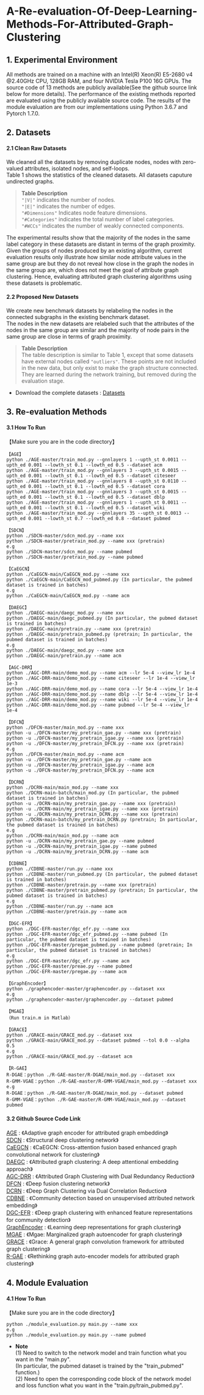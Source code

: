 A-Re-evaluation-Of-Deep-Learning-Methods-For-Attributed-Graph-Clustering
===

## 1. Experimental Environment
All methods are trained on a machine with an Intel(R) Xeon(R) E5-2680 v4 @2.40GHz CPU, 128GB RAM, and four NVIDIA Tesla P100 16G GPUs.
The source code of 13 methods are publicly available(See the github source link below for more details). The performance of the existing methods reported are evaluated using the publicly available source code.
The results of the module evaluation are from our implementations using Python 3.6.7 and Pytorch 1.7.0.

## 2. Datasets

#### 2.1 Clean Raw Datasets
We cleaned all the datasets by removing duplicate nodes, nodes with zero-valued attributes, isolated nodes, and self-loops.<br>
Table 1 shows the statistics of the cleaned datasets. All datasets caputure undirected graphs.<br>
<!-- ![](https://github.com/2100271064/A-Re-evaluation-Of-Deep-Learning-Methods-For-Attributed-Graph-Clustering/img/table_1.jpg) -->
><b>Table Description</b><br>
>`"|V|"` indicates the number of nodes.<br>
>`"|E|"` indicates the number of edges.<br>
>`"#Dimensions"` Indicates node feature dimensions.<br>
>`"#Categories"` indicates the total number of label categories.<br>
>`"#WCCs"` indicates the number of weakly connected components.<br>

The experimental results show that the majority of the nodes in the same label category in these datasets are distant in terms of the graph proximity.
Given the groups of nodes produced by an existing algorithm, current evaluation results only illustrate how similar node attribute values in the same group are but they do not reveal how close in the graph the nodes in the same group are, which does not meet the goal of attribute graph clustering.
Hence, evaluating attributed graph clustering algorithms using these datasets is problematic.

#### 2.2 Proposed New Datasets
We create new benchmark datasets by relabeling the nodes in the connected subgraphs in the existing benchmark dataset.<br>
The nodes in the new datasets are relabeled such that the attributes of the nodes in the same group are similar and the majority of node pairs in the same group are close in terms of graph proximity.<br>
<!-- ![](https://github.com/2100271064/A-Re-evaluation-Of-Deep-Learning-Methods-For-Attributed-Graph-Clustering/img/table_2.jpg) -->
><b>Table Description</b><br>
>The table description is similar to Table 1, except that some datasets have external nodes called `"outliers"`. 
>These points are not included in the new data, but only exist to make the graph structure connected. 
>They are learned during the network training, but removed during the evaluation stage.

* Download the complete datasets : [Datasets](https://pan.baidu.com/s/1kq9z_YiRzIoYTMITbgR3sg?pwd=fgh2)

## 3. Re-evaluation Methods

#### 3.1 How To Run
【Make sure you are in the code directory】
```
【AGE】
python ./AGE-master/train_mod.py --gnnlayers 1 --upth_st 0.0011 --upth_ed 0.001 --lowth_st 0.1 --lowth_ed 0.5 --dataset acm
python ./AGE-master/train_mod.py --gnnlayers 3 --upth_st 0.0015 --upth_ed 0.001 --lowth_st 0.1 --lowth_ed 0.5 --dataset citeseer
python ./AGE-master/train_mod.py --gnnlayers 8 --upth_st 0.0110 --upth_ed 0.001 --lowth_st 0.1 --lowth_ed 0.5 --dataset cora
python ./AGE-master/train_mod.py --gnnlayers 3 --upth_st 0.0015 --upth_ed 0.001 --lowth_st 0.1 --lowth_ed 0.5 --dataset dblp
python ./AGE-master/train_mod.py --gnnlayers 1 --upth_st 0.0011 --upth_ed 0.001 --lowth_st 0.1 --lowth_ed 0.5 --dataset wiki
python ./AGE-master/train_mod.py --gnnlayers 35 --upth_st 0.0013 --upth_ed 0.001 --lowth_st 0.7 --lowth_ed 0.8 --dataset pubmed

【SDCN】
python ./SDCN-master/sdcn_mod.py --name xxx
python ./SDCN-master/pretrain_mod.py --name xxx (pretrain)
e.g 
python ./SDCN-master/sdcn_mod.py --name pubmed
python ./SDCN-master/pretrain_mod.py --name pubmed

【CaEGCN】
python ./CaEGCN-main/CaEGCN_mod.py --name xxx
python ./CaEGCN-main/CaEGCN_mod_pubmed.py (In particular, the pubmed dataset is trained in batches)
e.g
python ./CaEGCN-main/CaEGCN_mod.py --name acm

【DAEGC】
python ./DAEGC-main/daegc_mod.py --name xxx
python ./DAEGC-main/daegc_pubmed.py (In particular, the pubmed dataset is trained in batches)
python ./DAEGC-main/pretrain.py --name xxx (pretrain)
python ./DAEGC-main/pretrain_pubmed.py (pretrain; In particular, the pubmed dataset is trained in batches)
e.g
python ./DAEGC-main/daegc_mod.py --name acm
python ./DAEGC-main/pretrain.py --name acm

【AGC-DRR】
python ./AGC-DRR-main/demo_mod.py --name acm --lr 5e-4 --view_lr 1e-4
python ./AGC-DRR-main/demo_mod.py --name citeseer --lr 1e-4 --view_lr 1e-3
python ./AGC-DRR-main/demo_mod.py --name cora --lr 5e-4 --view_lr 1e-4
python ./AGC-DRR-main/demo_mod.py --name dblp --lr 5e-4 --view_lr 1e-4
python ./AGC-DRR-main/demo_mod.py --name wiki --lr 5e-4 --view_lr 1e-4
python ./AGC-DRR-main/demo_mod.py --name pubmed --lr 5e-4 --view_lr 1e-4

【DFCN】
python ./DFCN-master/main_mod.py --name xxx
python -u ./DFCN-master/my_pretrain_gae.py --name xxx (pretrain)
python -u ./DFCN-master/my_pretrain_igae.py --name xxx (pretrain)
python -u ./DFCN-master/my_pretrain_DFCN.py --name xxx (pretrain)
e.g
python ./DFCN-master/main_mod.py --name acm
python -u ./DFCN-master/my_pretrain_gae.py --name acm
python -u ./DFCN-master/my_pretrain_igae.py --name acm
python -u ./DFCN-master/my_pretrain_DFCN.py --name acm

【DCRN】
python ./DCRN-main/main_mod.py --name xxx
python ./DCRN-main-batch/main_mod.py (In particular, the pubmed dataset is trained in batches)
python -u ./DCRN-main/my_pretrain_gae.py --name xxx (pretrain)
python -u ./DCRN-main/my_pretrain_igae.py --name xxx (pretrain)
python -u ./DCRN-main/my_pretrain_DCRN.py --name xxx (pretrain)
python ./DCRN-main-batch/my_pretrain_DCRN.py (pretrain; In particular, the pubmed dataset is trained in batches)
e.g
python ./DCRN-main/main_mod.py --name acm
python -u ./DCRN-main/my_pretrain_gae.py --name pubmed
python -u ./DCRN-main/my_pretrain_igae.py --name pubmed
python -u ./DCRN-main/my_pretrain_DCRN.py --name acm

【CDBNE】
python ./CDBNE-master/run.py --name xxx
python ./CDBNE-master/run_pubmed.py (In particular, the pubmed dataset is trained in batches)
python ./CDBNE-master/pretrain.py --name xxx (pretrain)
python ./CDBNE-master/pretrain_pubmed.py (pretrain; In particular, the pubmed dataset is trained in batches)
e.g
python ./CDBNE-master/run.py --name acm
python ./CDBNE-master/pretrain.py --name acm

【DGC-EFR】
python ./DGC-EFR-master/dgc_efr.py --name xxx
python ./DGC-EFR-master/dgc_efr_pubmed.py --name pubmed (In particular, the pubmed dataset is trained in batches)
python ./DGC-EFR-master/pregae_pubmed.py --name pubmed (pretrain; In particular, the pubmed dataset is trained in batches)
e.g
python ./DGC-EFR-master/dgc_efr.py --name acm
python ./DGC-EFR-master/preae.py --name pubmed
python ./DGC-EFR-master/pregae.py --name acm

【GraphEncoder】
python ./graphencoder-master/graphencoder.py --dataset xxx
e.g
python ./graphencoder-master/graphencoder.py --dataset pubmed

【MGAE】
（Run train.m in Matlab）

【GRACE】
python ./GRACE-main/GRACE_mod.py --dataset xxx
python ./GRACE-main/GRACE_mod.py --dataset pubmed --tol 0.0 --alpha 0.5
e.g
python ./GRACE-main/GRACE_mod.py --dataset acm

【R-GAE】
R-DGAE：python ./R-GAE-master/R-DGAE/main_mod.py --dataset xxx
R-GMM-VGAE：python ./R-GAE-master/R-GMM-VGAE/main_mod.py --dataset xxx
e.g
R-DGAE：python ./R-GAE-master/R-DGAE/main_mod.py --dataset pubmed
R-GMM-VGAE：python ./R-GAE-master/R-GMM-VGAE/main_mod.py --dataset pubmed
```

#### 3.2 Github Source Code Link
[AGE](https://github.com/thunlp/AGE) : 《Adaptive graph encoder for attributed graph embedding》<br>
[SDCN](https://github.com/bdy9527/SDCN) : 《Structural deep clustering network》<br>
[CaEGCN](https://github.com/huogy/CaEGCN) : 《CaEGCN: Cross-attention fusion based enhanced graph convolutional network for clustering》<br>
[DAEGC](https://github.com/Tiger101010/DAEGC) : 《Attributed graph clustering: A deep attentional embedding approach》<br>
[AGC-DRR](https://github.com/gongleii/AGC-DRR) : 《Attributed Graph Clustering with Dual Redundancy Reduction》<br>
[DFCN](https://github.com/WxTu/DFCN) : 《Deep fusion clustering network》<br>
[DCRN](https://github.com/yueliu1999/DCRN) : 《Deep Graph Clustering via Dual Correlation Reduction》<br>
[CDBNE](https://github.com/xidizxc/CDBNE) : 《Community detection based on unsupervised attributed network embedding》<br>
[DGC-EFR](https://github.com/grcai/DGC-EFR) : 《Deep graph clustering with enhanced feature representations for community detection》<br>
[GraphEncoder](https://github.com/zepx/graphencoder) : 《Learning deep representations for graph clustering》<br>
[MGAE](https://github.com/GRAND-Lab/MGAE) : 《Mgae: Marginalized graph autoencoder for graph clustering》<br>
[GRACE](https://github.com/BarakeelFanseu/GRACE) : 《Grace: A general graph convolution framework for attributed graph clustering》<br>
[R-GAE](https://github.com/nairouz/R-GAE) : 《Rethinking graph auto-encoder models for attributed graph clustering》<br>

## 4. Module Evaluation

#### 4.1 How To Run
【Make sure you are in the code directory】
```
python ./module_evaluation.py main.py --name xxx
e.g
python ./module_evaluation.py main.py --name pubmed
```

* <b>Note</b> <br>
(1) Need to switch to the network model and train function what you want in the "main.py". <br>
(In particular, the pubmed dataset is trained by the "train_pubmed" function.) <br>
(2) Need to open the corresponding code block of the network model and loss function what you want in the "train.py/train_pubmed.py".
